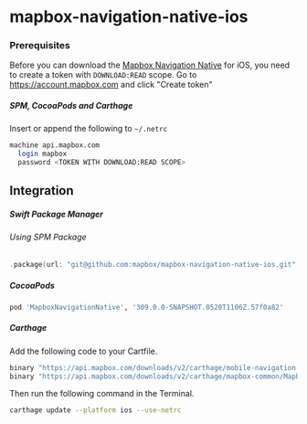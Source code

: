 # mapbox-navigation-native-ios

### Prerequisites

Before you can download the [Mapbox Navigation Native](https://github.com/mapbox/mapbox-navigation-native) for iOS, you need to create a token with `DOWNLOAD:READ` scope.
Go to https://account.mapbox.com and click "Create token"

##### SPM, CocoaPods and Carthage
Insert or append the following to `~/.netrc`

```bash
machine api.mapbox.com
  login mapbox
  password <TOKEN WITH DOWNLOAD:READ SCOPE>
```

## Integration

##### Swift Package Manager

###### Using SPM Package

```swift
.package(url: "git@github.com:mapbox/mapbox-navigation-native-ios.git", from: "309.0.0-SNAPSHOT.0520T1106Z.57f0a82"),
```

##### CocoaPods

```ruby
pod 'MapboxNavigationNative', '309.0.0-SNAPSHOT.0520T1106Z.57f0a82'
```

##### Carthage

Add the following code to your Cartfile.

```bash
binary "https://api.mapbox.com/downloads/v2/carthage/mobile-navigation-native/MapboxNavigationNative.json" == 309.0.0-SNAPSHOT.0520T1106Z.57f0a82
binary "https://api.mapbox.com/downloads/v2/carthage/mapbox-common/MapboxCommon-ios.json" == 24.4.0
```

Then run the following command in the Terminal.
```bash
carthage update --platform ios --use-netrc
```
